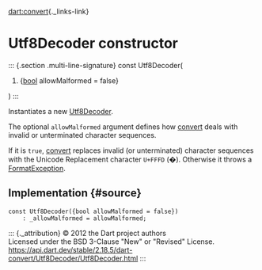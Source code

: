 [dart:convert](../../dart-convert/dart-convert-library){._links-link}

Utf8Decoder constructor
=======================

::: {.section .multi-line-signature}
const Utf8Decoder(

1.  {[bool](../../dart-core/bool-class) allowMalformed = false}

)
:::

Instantiates a new [Utf8Decoder](../utf8decoder-class).

The optional `allowMalformed` argument defines how [convert](convert)
deals with invalid or unterminated character sequences.

If it is `true`, [convert](convert) replaces invalid (or unterminated)
character sequences with the Unicode Replacement character `U+FFFD` (�).
Otherwise it throws a
[FormatException](../../dart-core/formatexception-class).

Implementation {#source}
--------------

``` {.language-dart data-language="dart"}
const Utf8Decoder({bool allowMalformed = false})
    : _allowMalformed = allowMalformed;
```

::: {._attribution}
© 2012 the Dart project authors\
Licensed under the BSD 3-Clause \"New\" or \"Revised\" License.\
<https://api.dart.dev/stable/2.18.5/dart-convert/Utf8Decoder/Utf8Decoder.html>
:::
